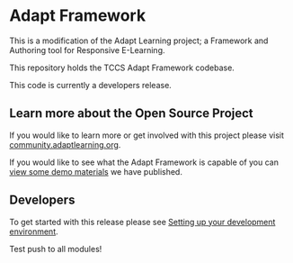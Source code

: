 Adapt Framework
===============
This is a modification of the Adapt Learning project; a Framework and Authoring tool for Responsive E-Learning.

This repository holds the TCCS Adapt Framework codebase.

This code is currently a developers release.


## Learn more about the Open Source Project

If you would like to learn more or get involved with this project please visit [community.adaptlearning.org](http://community.adaptlearning.org/).

If you would like to see what the Adapt Framework is capable of you can [view some demo materials](https://community.adaptlearning.org/demo/index.html) we have published.

## Developers

To get started with this release please see [Setting up your development environment](https://github.com/adaptlearning/adapt_framework/wiki/Setting-up-your-development-environment).

Test push to all modules!